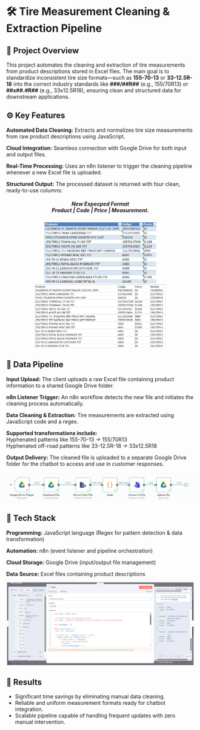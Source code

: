 <h1>🛠️ Tire Measurement Cleaning & Extraction Pipeline</h1>

<h2>📌 Project Overview</h2>

<p>This project automates the cleaning and extraction of tire measurements from product descriptions stored in Excel files.
The main goal is to standardize inconsistent tire size formats—such as
<strong>155-70-13</strong> or <strong>33-12.5R-18</strong> into the correct industry standards like
<strong>###/##R##</strong> (e.g., 155/70R13) or <strong>##x##.#R##</strong> (e.g., 33x12.5R18),
ensuring clean and structured data for downstream applications.</p>

<h2>⚙️ Key Features</h2>

<p><Strong>Automated Data Cleaning:</Strong>
Extracts and normalizes tire size measurements from raw product descriptions using JavaScript.</p>

<p><Strong>Cloud Integration:</Strong>
Seamless connection with Google Drive for both input and output files.</p>

<p><Strong>Real-Time Processing:</Strong>
Uses an n8n listener to trigger the cleaning pipeline whenever a new Excel file is uploaded.</p>

<p><Strong>Structured Output:</Strong>
The processed dataset is returned with four clean, ready-to-use columns:</p>
<h5 align="center"> New Expecped Format<br>
  Product | Code | Price | Measurement.</h5>

<div align="center">
  <img src="Sample Data Before Cleaning.png" width="300px">
  <img src="Sample Data After Cleaning.png" width="350px">
</div>

<h2>🔄 Data Pipeline</h2>

<p><Strong>Input Upload:</Strong>
The client uploads a raw Excel file containing product information to a shared Google Drive folder.</p>
<p><Strong>n8n Listener Trigger:</Strong>
An n8n workflow detects the new file and initiates the cleaning process automatically.</p>

<p><Strong>Data Cleaning & Extraction:</Strong>
Tire measurements are extracted using JavaScript code and a regex.</p>

<p><Strong>Supported transformations include:</Strong><br>
Hyphenated patterns like 155-70-13 → 155/70R13<br>
Hyphenated off-road patterns like 33-12.5R-18 → 33x12.5R18</p>

<p><Strong>Output Delivery:</Strong>
The cleaned file is uploaded to a separate Google Drive folder for the chatbot to access and use in customer responses.</p>

<div align="center">
  <img src="Workflow Process Data Cleansing n8n.png" width="500px">
</div>

<h2>🧩 Tech Stack</h2>

<p><Strong>Programming:</Strong>
JavaScript language (Regex for pattern detection & data transformation)</p>

<p><Strong>Automation:</Strong>
n8n (event listener and pipeline orchestration)</p>

<p><Strong>Cloud Storage:</Strong>
Google Drive (input/output file management)</p>

<p><Strong>Data Source:</Strong>
Excel files containing product descriptions</p>

<div align="center">
  <img src="Data Cleansing Code Performance n8n.png" width="500px">
</div>

<h2>🚀 Results</h2>
<ul>
<li>Significant time savings by eliminating manual data cleaning.</li>
<li>Reliable and uniform measurement formats ready for chatbot integration.</li>
<li>Scalable pipeline capable of handling frequent updates with zero manual intervention.</li>
</ul>
